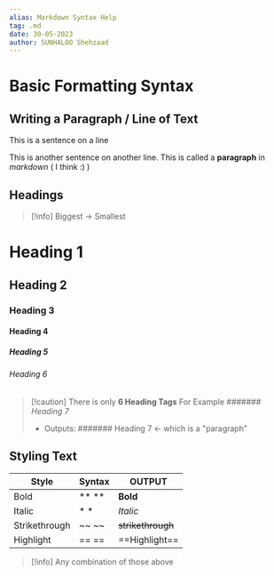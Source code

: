 ```yaml
---
alias: Markdown Syntax Help
tag: .md
date: 30-05-2023
author: SUNHALOO Shehzaad
---
```


# Basic Formatting Syntax

## Writing a Paragraph / Line of Text

This is a sentence on a line

This is another sentence on another line. This is called a **paragraph** in *markdown* ( I think :) )

## Headings

> [!info] Biggest $\rightarrow$ Smallest

# Heading 1
## Heading 2
### Heading 3
#### Heading 4
##### Heading 5
###### Heading 6

> [!caution] There is only **6 Heading Tags**
> For Example *####### Heading 7*
> - Outputs: ####### Heading 7 $\leftarrow$ which is a "paragraph"

## Styling Text

| Style | Syntax | OUTPUT | 
| ----- | ------ | ------ |
| Bold  | ** **  | **Bold** | 
| Italic | * *   | *Italic* |
| Strikethrough | ~~ ~~ | ~~strikethrough~~ | 
| Highlight | == == | ==Highlight== |

>[!info] Any combination of those above

